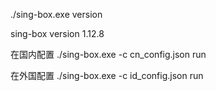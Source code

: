 ./sing-box.exe version

sing-box version 1.12.8

在国内配置
./sing-box.exe -c cn_config.json run

在外国配置
./sing-box.exe -c id_config.json run
